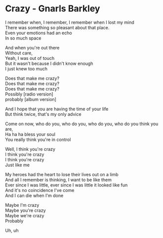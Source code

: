 # Crazy - Gnarls Barkley

I remember when, I remember, I remember when I lost my mind\
There was something so pleasant about that place.\
Even your emotions had an echo\
In so much space

And when you're out there\
Without care,\
Yeah, I was out of touch\
But it wasn't because I didn't know enough\
I just knew too much

Does that make me crazy?\
Does that make me crazy?\
Does that make me crazy?\
Possibly [radio version]\
probably [album version]

And I hope that you are having the time of your life\
But think twice, that's my only advice

Come on now, who do you, who do you, who do you, who do you think you are,\
Ha ha ha bless your soul\
You really think you're in control

Well, I think you're crazy\
I think you're crazy\
I think you're crazy\
Just like me

My heroes had the heart to lose their lives out on a limb\
And all I remember is thinking, I want to be like them\
Ever since I was little, ever since I was little it looked like fun\
And it's no coincidence I've come\
And I can die when I'm done

Maybe I'm crazy\
Maybe you're crazy\
Maybe we're crazy\
Probably

Uh, uh